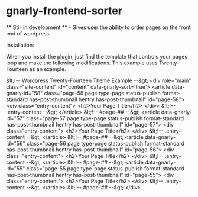 gnarly-frontend-sorter
======================

** Still in development ** - Gives user the ability to order pages on the front end of wordpress

Installation:

When you install the plugin, just find the template that controls your pages loop and make the following modifications. This example uses Twenty-Fourteen as an example.

&amp;lt;!-- Wordpress Twenty-Fourteen Theme Example --&amp;gt; &lt;div role=&quot;main&quot; class=&quot;site-content&quot; id=&quot;content&quot; data-gnarly-sort='true'&gt; &lt;article data-gnarly-id=&quot;58&quot; class=&quot;page-58 page type-page status-publish format-standard has-post-thumbnail hentry has-post-thumbnail&quot; id=&quot;page-58&quot;&gt; &lt;div class=&quot;entry-content&quot;&gt; &lt;h2&gt;Your Page Title&lt;/h2&gt; &lt;/div&gt; &amp;lt;!-- .entry-content --&amp;gt; &lt;/article&gt; &amp;lt;!-- #page-## --&amp;gt; &lt;article data-gnarly-id=&quot;57&quot; class=&quot;page-57 page type-page status-publish format-standard has-post-thumbnail hentry has-post-thumbnail&quot; id=&quot;page-57&quot;&gt; &lt;div class=&quot;entry-content&quot;&gt; &lt;h2&gt;Your Page Title&lt;/h2&gt; &lt;/div&gt; &amp;lt;!-- .entry-content --&amp;gt; &lt;/article&gt; &amp;lt;!-- #page-## --&amp;gt; &lt;article data-gnarly-id=&quot;56&quot; class=&quot;page-56 page type-page status-publish format-standard has-post-thumbnail hentry has-post-thumbnail&quot; id=&quot;page-56&quot;&gt; &lt;div class=&quot;entry-content&quot;&gt; &lt;h2&gt;Your Page Title&lt;/h2&gt; &lt;/div&gt; &amp;lt;!-- .entry-content --&amp;gt; &lt;/article&gt; &amp;lt;!-- #page-## --&amp;gt; &lt;article data-gnarly-id=&quot;55&quot; class=&quot;page-55 page type-page status-publish format-standard has-post-thumbnail hentry has-post-thumbnail&quot; id=&quot;page-55&quot;&gt; &lt;div class=&quot;entry-content&quot;&gt; &lt;h2&gt;Your Page Title&lt;/h2&gt; &lt;/div&gt; &amp;lt;!-- .entry-content --&amp;gt; &lt;/article&gt; &amp;lt;!-- #page-## --&amp;gt; &lt;/div&gt; 